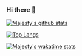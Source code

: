 ### Hi there 👋

<!--
**majestyjnr/majestyjnr** is a ✨ _special_ ✨ repository because its `README.md` (this file) appears on your GitHub profile.

Here are some ideas to get you started:

- 🔭 I’m currently working on ...
- 🌱 I’m currently learning ...
- 👯 I’m looking to collaborate on ...
- 🤔 I’m looking for help with ...
- 💬 Ask me about ...
- 📫 How to reach me: ...
- 😄 Pronouns: ...
- ⚡ Fun fact: ...
-->
[![Majesty's github stats](https://github-readme-stats.vercel.app/api?username=majestyjnr)](https://github.com/anuraghazra/github-readme-stats)

[![Top Langs](https://github-readme-stats.vercel.app/api/top-langs/?username=majestyjnr&layout=compact)](https://github.com/anuraghazra/github-readme-stats)

[![Majesty's wakatime stats](https://github-readme-stats.vercel.app/api/wakatime?username=majestyjnr)](https://github.com/anuraghazra/github-readme-stats)
